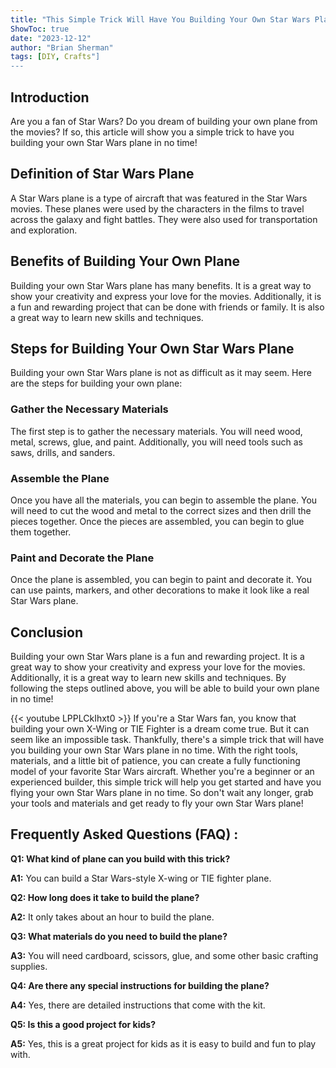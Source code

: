 ```yaml
---
title: "This Simple Trick Will Have You Building Your Own Star Wars Plane in No Time!"
ShowToc: true 
date: "2023-12-12"
author: "Brian Sherman" 
tags: [DIY, Crafts"]
---
```

## Introduction 

Are you a fan of Star Wars? Do you dream of building your own plane from the movies? If so, this article will show you a simple trick to have you building your own Star Wars plane in no time! 

## Definition of Star Wars Plane

A Star Wars plane is a type of aircraft that was featured in the Star Wars movies. These planes were used by the characters in the films to travel across the galaxy and fight battles. They were also used for transportation and exploration. 

## Benefits of Building Your Own Plane

Building your own Star Wars plane has many benefits. It is a great way to show your creativity and express your love for the movies. Additionally, it is a fun and rewarding project that can be done with friends or family. It is also a great way to learn new skills and techniques. 

## Steps for Building Your Own Star Wars Plane

Building your own Star Wars plane is not as difficult as it may seem. Here are the steps for building your own plane:

### Gather the Necessary Materials

The first step is to gather the necessary materials. You will need wood, metal, screws, glue, and paint. Additionally, you will need tools such as saws, drills, and sanders. 

### Assemble the Plane

Once you have all the materials, you can begin to assemble the plane. You will need to cut the wood and metal to the correct sizes and then drill the pieces together. Once the pieces are assembled, you can begin to glue them together. 

### Paint and Decorate the Plane

Once the plane is assembled, you can begin to paint and decorate it. You can use paints, markers, and other decorations to make it look like a real Star Wars plane. 

## Conclusion

Building your own Star Wars plane is a fun and rewarding project. It is a great way to show your creativity and express your love for the movies. Additionally, it is a great way to learn new skills and techniques. By following the steps outlined above, you will be able to build your own plane in no time!

{{< youtube LPPLCkIhxt0 >}} 
If you're a Star Wars fan, you know that building your own X-Wing or TIE Fighter is a dream come true. But it can seem like an impossible task. Thankfully, there's a simple trick that will have you building your own Star Wars plane in no time. With the right tools, materials, and a little bit of patience, you can create a fully functioning model of your favorite Star Wars aircraft. Whether you're a beginner or an experienced builder, this simple trick will help you get started and have you flying your own Star Wars plane in no time. So don't wait any longer, grab your tools and materials and get ready to fly your own Star Wars plane!

## Frequently Asked Questions (FAQ) :
**Q1: What kind of plane can you build with this trick?**

**A1:** You can build a Star Wars-style X-wing or TIE fighter plane.

**Q2: How long does it take to build the plane?**

**A2:** It only takes about an hour to build the plane.

**Q3: What materials do you need to build the plane?**

**A3:** You will need cardboard, scissors, glue, and some other basic crafting supplies.

**Q4: Are there any special instructions for building the plane?**

**A4:** Yes, there are detailed instructions that come with the kit.

**Q5: Is this a good project for kids?**

**A5:** Yes, this is a great project for kids as it is easy to build and fun to play with.



